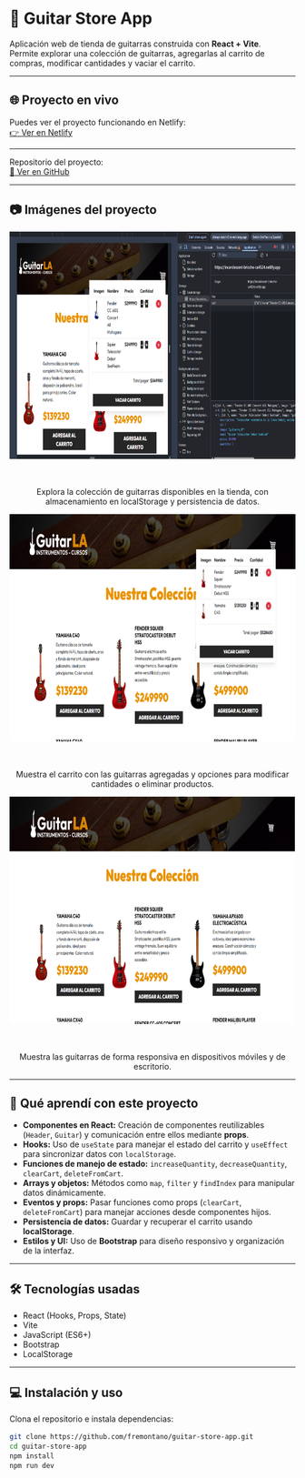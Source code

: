 # 🎸 Guitar Store App

Aplicación web de tienda de guitarras construida con **React + Vite**.  
Permite explorar una colección de guitarras, agregarlas al carrito de compras, modificar cantidades y vaciar el carrito.

---

## 🌐 Proyecto en vivo

Puedes ver el proyecto funcionando en Netlify:  
[👉 Ver en Netlify](https://incandescent-brioche-ca4524.netlify.app/)

---
Repositorio del proyecto:  
[🔗 Ver en GitHub](https://github.com/fremontano/guitar-store-app)
  
---

## 📷 Imágenes del proyecto

<div align="center">

<img src="https://github.com/fremontano/guitar-store-app/blob/eb566bf11cb97927df6a57442ed55d0d11736b45/image1.png" alt="Vista del catálogo de guitarras" width="100%" height="400px" style="margin-bottom: 2rem;">
<p>Explora la colección de guitarras disponibles en la tienda, con almacenamiento en localStorage y persistencia de datos.</p>

<img src="https://github.com/fremontano/guitar-store-app/blob/eb566bf11cb97927df6a57442ed55d0d11736b45/image2.png" alt="Carrito de compras" width="100%" height="400px" style="margin-bottom: 2rem;">
<p>Muestra el carrito con las guitarras agregadas y opciones para modificar cantidades o eliminar productos.</p>

<img src="https://github.com/fremontano/guitar-store-app/blob/eb566bf11cb97927df6a57442ed55d0d11736b45/image3.png" alt="Interfaz responsiva" width="100%" height="400px" style="margin-bottom: 2rem;">
<p>Muestra las guitarras de forma responsiva en dispositivos móviles y de escritorio.</p>

</div>


---

## 📝 Qué aprendí con este proyecto

- **Componentes en React:** Creación de componentes reutilizables (`Header`, `Guitar`) y comunicación entre ellos mediante **props**.  
- **Hooks:** Uso de `useState` para manejar el estado del carrito y `useEffect` para sincronizar datos con `localStorage`.  
- **Funciones de manejo de estado:** `increaseQuantity`, `decreaseQuantity`, `clearCart`, `deleteFromCart`.  
- **Arrays y objetos:** Métodos como `map`, `filter` y `findIndex` para manipular datos dinámicamente.  
- **Eventos y props:** Pasar funciones como props (`clearCart`, `deleteFromCart`) para manejar acciones desde componentes hijos.  
- **Persistencia de datos:** Guardar y recuperar el carrito usando **localStorage**.  
- **Estilos y UI:** Uso de **Bootstrap** para diseño responsivo y organización de la interfaz.  

---

## 🛠️ Tecnologías usadas

- React (Hooks, Props, State)  
- Vite  
- JavaScript (ES6+)  
- Bootstrap  
- LocalStorage  

---

## 💻 Instalación y uso

Clona el repositorio e instala dependencias:

```bash
git clone https://github.com/fremontano/guitar-store-app.git
cd guitar-store-app
npm install
npm run dev
